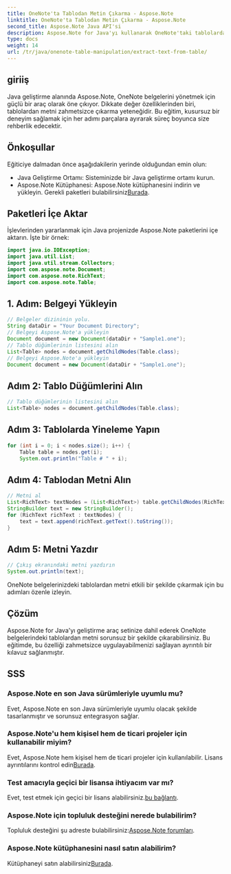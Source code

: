```yaml
---
title: OneNote'ta Tablodan Metin Çıkarma - Aspose.Note
linktitle: OneNote'ta Tablodan Metin Çıkarma - Aspose.Note
second_title: Aspose.Note Java API'si
description: Aspose.Note for Java'yı kullanarak OneNote'taki tablolardan metni zahmetsizce nasıl çıkaracağınızı öğrenin. Sorunsuz entegrasyon için adım adım kılavuzumuzu izleyin.
type: docs
weight: 14
url: /tr/java/onenote-table-manipulation/extract-text-from-table/
---
```

## giriiş
Java geliştirme alanında Aspose.Note, OneNote belgelerini yönetmek için güçlü bir araç olarak öne çıkıyor. Dikkate değer özelliklerinden biri, tablolardan metni zahmetsizce çıkarma yeteneğidir. Bu eğitim, kusursuz bir deneyim sağlamak için her adımı parçalara ayırarak süreç boyunca size rehberlik edecektir.
## Önkoşullar
Eğiticiye dalmadan önce aşağıdakilerin yerinde olduğundan emin olun:
- Java Geliştirme Ortamı: Sisteminizde bir Java geliştirme ortamı kurun.
-  Aspose.Note Kütüphanesi: Aspose.Note kütüphanesini indirin ve yükleyin. Gerekli paketleri bulabilirsiniz[Burada](https://releases.aspose.com/note/java/).
## Paketleri İçe Aktar
İşlevlerinden yararlanmak için Java projenizde Aspose.Note paketlerini içe aktarın. İşte bir örnek:
```java
import java.io.IOException;
import java.util.List;
import java.util.stream.Collectors;
import com.aspose.note.Document;
import com.aspose.note.RichText;
import com.aspose.note.Table;
```
## 1. Adım: Belgeyi Yükleyin
```java
// Belgeler dizininin yolu.
String dataDir = "Your Document Directory";
// Belgeyi Aspose.Note'a yükleyin
Document document = new Document(dataDir + "Sample1.one");
// Tablo düğümlerinin listesini alın
List<Table> nodes = document.getChildNodes(Table.class);
// Belgeyi Aspose.Note'a yükleyin
Document document = new Document(dataDir + "Sample1.one");
```
## Adım 2: Tablo Düğümlerini Alın
```java
// Tablo düğümlerinin listesini alın
List<Table> nodes = document.getChildNodes(Table.class);
```
## Adım 3: Tablolarda Yineleme Yapın
```java
for (int i = 0; i < nodes.size(); i++) {
    Table table = nodes.get(i);
    System.out.println("Table # " + i);
```
## Adım 4: Tablodan Metni Alın
```java
// Metni al
List<RichText> textNodes = (List<RichText>) table.getChildNodes(RichText.class);
StringBuilder text = new StringBuilder();
for (RichText richText : textNodes) {
    text = text.append(richText.getText().toString());
}
```
## Adım 5: Metni Yazdır
```java
// Çıkış ekranındaki metni yazdırın
System.out.println(text);
```
OneNote belgelerinizdeki tablolardan metni etkili bir şekilde çıkarmak için bu adımları özenle izleyin.
## Çözüm
Aspose.Note for Java'yı geliştirme araç setinize dahil ederek OneNote belgelerindeki tablolardan metni sorunsuz bir şekilde çıkarabilirsiniz. Bu eğitimde, bu özelliği zahmetsizce uygulayabilmenizi sağlayan ayrıntılı bir kılavuz sağlanmıştır.
## SSS
### Aspose.Note en son Java sürümleriyle uyumlu mu?
Evet, Aspose.Note en son Java sürümleriyle uyumlu olacak şekilde tasarlanmıştır ve sorunsuz entegrasyon sağlar.
### Aspose.Note'u hem kişisel hem de ticari projeler için kullanabilir miyim?
 Evet, Aspose.Note hem kişisel hem de ticari projeler için kullanılabilir. Lisans ayrıntılarını kontrol edin[Burada](https://purchase.aspose.com/buy).
### Test amacıyla geçici bir lisansa ihtiyacım var mı?
 Evet, test etmek için geçici bir lisans alabilirsiniz.[bu bağlantı](https://purchase.aspose.com/temporary-license/).
### Aspose.Note için topluluk desteğini nerede bulabilirim?
 Topluluk desteğini şu adreste bulabilirsiniz:[Aspose.Note forumları](https://forum.aspose.com/c/note/28).
### Aspose.Note kütüphanesini nasıl satın alabilirim?
 Kütüphaneyi satın alabilirsiniz[Burada](https://purchase.aspose.com/buy).